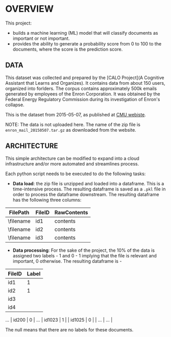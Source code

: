 # OVERVIEW
This project:
- builds a machine learning (ML) model that will classify documents as
important or not important.
- provides the ability to generate a probability score from 0 to 100
to the documents, where the score is the prediction score.


## DATA
This dataset was collected and prepared by the 
[CALO Project](A Cognitive Assistant that Learns and Organizes).
It contains data from about 150 users, organized into forlders.
The corpus contains approximately 500k emails generated by
employees of the Enron Corporation. It was obtained by the Federal Energy
Regulatory Commission during its investigation of Enron's collapse.

This is the dataset from 2015-05-07, as published at 
[CMU webiste](https://www.cs.cmu.edu/~./enron/).

NOTE: The data is not uploaded here. The name of the
zip file is `enron_mail_20150507.tar.gz` as downloaded from the website.


## ARCHITECTURE
This simple architecture can be modified to expand into a
cloud infrastructure and/or more automated and streamlines process.
<to insert technical architecture diagram>

Each python script needs to be executed to do the following tasks:
- **Data load**: the zip file is unzipped and loaded into a dataframe.
This is a time-intensive process. The resulting dataframe is saved as
a `.pkl` file in order to process the dataframe downstream. The resulting
dataframe has the following three columns:

| FilePath | FileID | RawContents |
| --- | --- | --- |
| \filename | id1 | contents | 
| \filename | id2 | contents | 
| \filename | id3 | contents | 

- **Data processing**: For the sake of the project, the 10\% of the
data is assigned two labels - 1 and 0 - 1 implying that the file is
relevant and important, 0 otherwise.
The resulting dataframe is -

| FileID | Label |
| --- | --- |
| id1 | 1 |
| id2 | 1 |
| id3 |  |
| id4 |  |
...
| id200 | 0 |
...
| id1023 | 1 |
| id1025 | 0 |
| ... | ... |

The null means that there are no labels for these documents.

